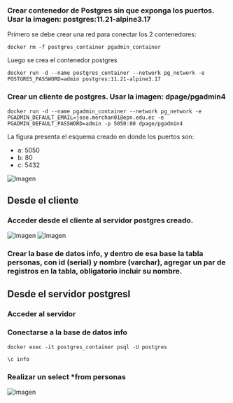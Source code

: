 ### Crear contenedor de Postgres sin que exponga los puertos. Usar la imagen: postgres:11.21-alpine3.17
Primero se debe crear una red para conectar los 2 contenedores:

````docker rm -f postgres_container pgadmin_container````   

Luego se crea el contenedor postgres

````docker run -d --name postgres_container --network pg_network -e POSTGRES_PASSWORD=admin postgres:11.21-alpine3.17````

### Crear un cliente de postgres. Usar la imagen: dpage/pgadmin4

````docker run -d --name pgadmin_container --network pg_network -e PGADMIN_DEFAULT_EMAIL=jose.merchan01@epn.edu.ec -e PGADMIN_DEFAULT_PASSWORD=admin -p 5050:80 dpage/pgadmin4````

La figura presenta el esquema creado en donde los puertos son:
- a: 5050
- b: 80
- c: 5432

![Imagen](img/esquema-ejercicio3.PNG)

## Desde el cliente
### Acceder desde el cliente al servidor postgres creado.
![Imagen](img/localhost5050.png)
![Imagen](img/loginpostgres.png)
### Crear la base de datos info, y dentro de esa base la tabla personas, con id (serial) y nombre (varchar), agregar un par de registros en la tabla, obligatorio incluir su nombre.

## Desde el servidor postgresl
### Acceder al servidor
### Conectarse a la base de datos info
````docker exec -it postgres_container psql -U postgres````  

````\c info````
### Realizar un select *from personas
![Imagen](img/select_from_personas.png)